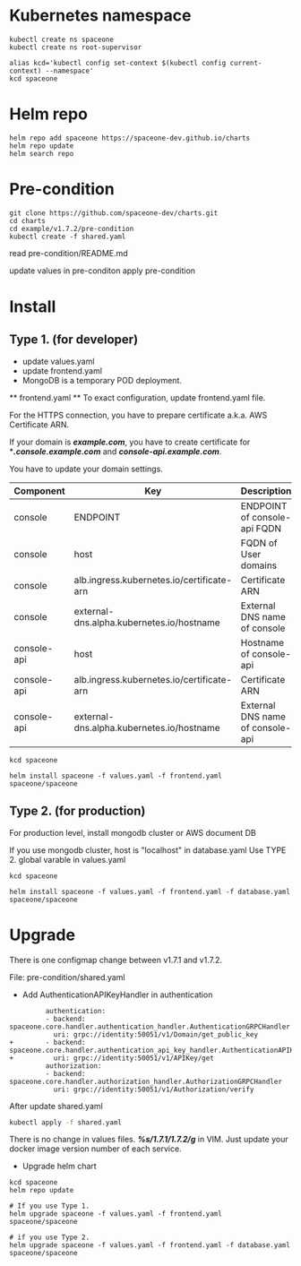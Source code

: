 # Kubernetes namespace

~~~
kubectl create ns spaceone
kubectl create ns root-supervisor

alias kcd='kubectl config set-context $(kubectl config current-context) --namespace'
kcd spaceone
~~~

# Helm repo

~~~
helm repo add spaceone https://spaceone-dev.github.io/charts
helm repo update
helm search repo
~~~

# Pre-condition

~~~
git clone https://github.com/spaceone-dev/charts.git
cd charts
cd example/v1.7.2/pre-condition
kubectl create -f shared.yaml
~~~

read pre-condition/README.md

update values in pre-conditon
apply pre-condition

# Install

## Type 1. (for developer)
* update values.yaml
* update frontend.yaml
* MongoDB is a temporary POD deployment.

** frontend.yaml **
To exact configuration, update frontend.yaml file.

For the HTTPS connection, you have to prepare certificate a.k.a. AWS Certificate ARN.

If your domain is ***example.com***, you have to create certificate for ****.console.example.com*** and ***console-api.example.com***.


You have to update your domain settings.

| Component |	Key 				| Description |
| --- 		| --- 				| --- |
| console	| ENDPOINT 			| ENDPOINT of console-api FQDN |
| console	| host				| FQDN of User domains |
| console	| alb.ingress.kubernetes.io/certificate-arn |  Certificate ARN |
| console 	| external-dns.alpha.kubernetes.io/hostname | External DNS name of console	|
| console-api	| host				| Hostname of console-api |
| console-api	| alb.ingress.kubernetes.io/certificate-arn |  Certificate ARN |
| console-api	| external-dns.alpha.kubernetes.io/hostname | External DNS name of console-api	|

~~~
kcd spaceone

helm install spaceone -f values.yaml -f frontend.yaml spaceone/spaceone

~~~


## Type 2. (for production)

For production level, install mongodb cluster or AWS document DB

If you use mongodb cluster,
host is "localhost" in database.yaml
Use TYPE 2. global varable in values.yaml

~~~
kcd spaceone

helm install spaceone -f values.yaml -f frontend.yaml -f database.yaml spaceone/spaceone

~~~


# Upgrade

There is one configmap change between v1.7.1 and v1.7.2.

File: pre-condition/shared.yaml

* Add AuthenticationAPIKeyHandler in authentication

~~~
         authentication:
         - backend: spaceone.core.handler.authentication_handler.AuthenticationGRPCHandler
           uri: grpc://identity:50051/v1/Domain/get_public_key
+        - backend: spaceone.core.handler.authentication_api_key_handler.AuthenticationAPIKeyHandler
+          uri: grpc://identity:50051/v1/APIKey/get
         authorization:
         - backend: spaceone.core.handler.authorization_handler.AuthorizationGRPCHandler
           uri: grpc://identity:50051/v1/Authorization/verify
~~~

After update shared.yaml

~~~sh
kubectl apply -f shared.yaml
~~~

There is no change in values files. ***%s/1.7.1/1.7.2/g*** in VIM.
Just update your docker image version number of each service.

* Upgrade helm chart

~~~
kcd spaceone
helm repo update

# If you use Type 1.
helm upgrade spaceone -f values.yaml -f frontend.yaml spaceone/spaceone

# if you use Type 2.
helm upgrade spaceone -f values.yaml -f frontend.yaml -f database.yaml spaceone/spaceone
~~~
